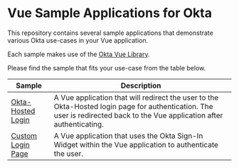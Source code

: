 # Vue Sample Applications for Okta

This repository contains several sample applications that demonstrate various Okta use-cases in your Vue application.

Each sample makes use of the [Okta Vue Library][].

Please find the sample that fits your use-case from the table below.

| Sample | Description |
|--------|-------------|
| [Okta-Hosted Login](/okta-hosted-login) | A Vue application that will redirect the user to the Okta-Hosted login page for authentication.  The user is redirected back to the Vue application after authenticating. |
| [Custom Login Page](/custom-login) | A Vue application that uses the Okta Sign-In Widget within the Vue application to authenticate the user. |

[Okta Vue Library]: https://www.github.com/okta/okta-oidc-js/tree/master/packages/okta-vue
